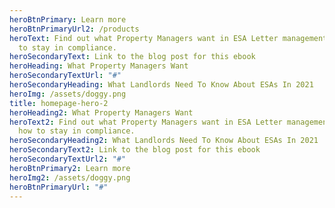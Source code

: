 ```yaml
---
heroBtnPrimary: Learn more
heroBtnPrimaryUrl2: /products
heroText: Find out what Property Managers want in ESA Letter management, and how
  to stay in compliance.
heroSecondaryText: Link to the blog post for this ebook
heroHeading: What Property Managers Want
heroSecondaryTextUrl: "#"
heroSecondaryHeading: What Landlords Need To Know About ESAs In 2021
heroImg: /assets/doggy.png
title: homepage-hero-2
heroHeading2: What Property Managers Want
heroText2: Find out what Property Managers want in ESA Letter management, and
  how to stay in compliance.
heroSecondaryHeading2: What Landlords Need To Know About ESAs In 2021
heroSecondaryText2: Link to the blog post for this ebook
heroSecondaryTextUrl2: "#"
heroBtnPrimary2: Learn more
heroImg2: /assets/doggy.png
heroBtnPrimaryUrl: "#"
---
```

